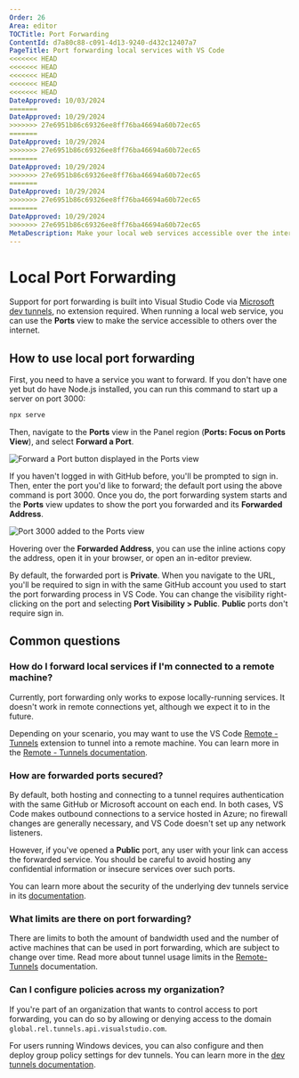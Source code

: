 ```yaml
---
Order: 26
Area: editor
TOCTitle: Port Forwarding
ContentId: d7a80c88-c091-4d13-9240-d432c12407a7
PageTitle: Port forwarding local services with VS Code
<<<<<<< HEAD
<<<<<<< HEAD
<<<<<<< HEAD
<<<<<<< HEAD
<<<<<<< HEAD
DateApproved: 10/03/2024
=======
DateApproved: 10/29/2024
>>>>>>> 27e6951b86c69326ee8ff76ba46694a60b72ec65
=======
DateApproved: 10/29/2024
>>>>>>> 27e6951b86c69326ee8ff76ba46694a60b72ec65
=======
DateApproved: 10/29/2024
>>>>>>> 27e6951b86c69326ee8ff76ba46694a60b72ec65
=======
DateApproved: 10/29/2024
>>>>>>> 27e6951b86c69326ee8ff76ba46694a60b72ec65
=======
DateApproved: 10/29/2024
>>>>>>> 27e6951b86c69326ee8ff76ba46694a60b72ec65
MetaDescription: Make your local web services accessible over the internet with Visual Studio Code
---
```

# Local Port Forwarding

Support for port forwarding is built into Visual Studio Code via [Microsoft dev tunnels](https://learn.microsoft.com/azure/developer/dev-tunnels/overview), no extension required. When running a local web service, you can use the **Ports** view to make the service accessible to others over the internet.

## How to use local port forwarding

First, you need to have a service you want to forward. If you don't have one yet but do have Node.js installed, you can run this command to start up a server on port 3000:

```bash
npx serve
```

Then, navigate to the **Ports** view in the Panel region (**Ports: Focus on Ports View**), and select **Forward a Port**.

![Forward a Port button displayed in the Ports view](images/port-forwarding/ports-view.png)

If you haven't logged in with GitHub before, you'll be prompted to sign in. Then, enter the port you'd like to forward; the default port using the above command is port 3000. Once you do, the port forwarding system starts and the **Ports** view updates to show the port you forwarded and its **Forwarded Address**.

![Port 3000 added to the Ports view](images/port-forwarding/forwarded-port.png)

Hovering over the **Forwarded Address**, you can use the inline actions copy the address, open it in your browser, or open an in-editor preview.

By default, the forwarded port is **Private**. When you navigate to the URL, you'll be required to sign in with the same GitHub account you used to start the port forwarding process in VS Code. You can change the visibility right-clicking on the port and selecting **Port Visibility > Public**. **Public** ports don't require sign in.

## Common questions

### How do I forward local services if I'm connected to a remote machine?

Currently, port forwarding only works to expose locally-running services. It doesn't work in remote connections yet, although we expect it to in the future.

Depending on your scenario, you may want to use the VS Code [Remote - Tunnels](https://marketplace.visualstudio.com/items?itemName=ms-vscode.remote-server) extension to tunnel into a remote machine. You can learn more in the [Remote - Tunnels documentation](/docs/remote/tunnels.md).

### How are forwarded ports secured?

By default, both hosting and connecting to a tunnel requires authentication with the same GitHub or Microsoft account on each end. In both cases, VS Code makes outbound connections to a service hosted in Azure; no firewall changes are generally necessary, and VS Code doesn't set up any network listeners.

However, if you've opened a **Public** port, any user with your link can access the forwarded service. You should be careful to avoid hosting any confidential information or insecure services over such ports.

You can learn more about the security of the underlying dev tunnels service in its [documentation](https://learn.microsoft.com/azure/developer/dev-tunnels/security).

### What limits are there on port forwarding?

There are limits to both the amount of bandwidth used and the number of active machines that can be used in port forwarding, which are subject to change over time. Read more about tunnel usage limits in the [Remote-Tunnels](https://aka.ms/vscode-dev-tunnel-limit) documentation.

### Can I configure policies across my organization?

If you're part of an organization that wants to control access to port forwarding, you can do so by allowing or denying access to the domain `global.rel.tunnels.api.visualstudio.com`.

For users running Windows devices, you can also configure and then deploy group policy settings for dev tunnels. You can learn more in the [dev tunnels documentation](https://learn.microsoft.com/azure/developer/dev-tunnels/policies).